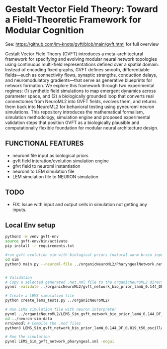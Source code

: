 # Gestalt Vector Field Theory: Toward a Field-Theoretic Framework for Modular Cognition 
See: https://github.com/im-knots/gvft/blob/main/gvft.html for full overview

Gestalt Vector Field Theory (GVFT) introduces a meta-architectural framework for specifying and evolving modular neural network topologies using continuous multi-field representations defined over a spatial domain. Instead of encoding fixed graphs, GVFT defines smooth, differentiable fields—such as connectivity flows, synaptic strengths, conduction delays, and neuromodulatory gradients—that serve as generative blueprints for network formation. We explore this framework through two experimental regimes: (1) synthetic field simulations to map emergent dynamics across parameter space, and (2) a biologically grounded loop that converts real connectomes from NeuroML2 into GVFT fields, evolves them, and returns them back into NeuroML2 for behavioral testing using pyneuroml neuron simulations. This repository introduces the mathematical formalism, simulation methodology, simulation engine and proposed experimental validation steps that position GVFT as a biologically plausible and computationally flexible foundation for modular neural architecture design.

## FUNCTIONAL FEATURES
- neuroml file input as biological priors
- gvft field interation/evolution simulation engine
- gfvt field to neuroml instantiation
- neuroml to LEM simulation file
- LEM simulation file to NEURON simulation

## TODO
- FIX: Issue with input and output cells in simulation not getting any inputs.

## Local Env setup
```bash
python3 -m venv gvft-env
source gvft-env/bin/activate 
pip install -r requirements.txt

#run gvft evolution sim with biological priors (natural worm brain input)
cd sim
python3 main.py --neuroml-file ../organicNeuroML2/PharyngealNetwork.net.nml


# Validation 
# Copy a selected generated .net.nml file to the organicNeuroML2 directory then run something like this
pynml -validate ../organicNeuroML2/gvft_network_bio_prior_lamW_0.144_DF_0.019_t20.net.nml

# Create a LEMS simulation file
python create_lems_tests.py ../organicNeuroML2/

# Run LEMS simulation file with neuron interpreter 
pynml ../organicNeuroML2/LEMS_Sim_gvft_network_bio_prior_lamW_0.144_DF_0.019_t20_oscillation_test.xml -neuron -outputdir ../neuron-sim-data
cd ../neuron-sim-data
nrnivmodl # Compile the .mod files
python3 LEMS_Sim_gvft_network_bio_prior_lamW_0.144_DF_0.019_t50_oscillation_test_nrn.py

# Run the simulation
pynml LEMS_Sim_gvft_network_pharyngeal.xml -nogui
```
